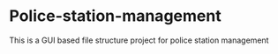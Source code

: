 # Police-station-management
This is a GUI based file structure project for police station management
